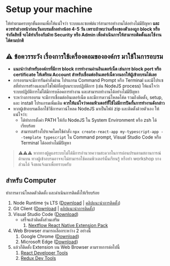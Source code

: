 
# Setup your machine 

ให้ทำตามครบทุกขั้นตอนเพื่อให้แน่ใจว่า ระบบและซอฟต์แวร์สามารถทำงานได้อย่างไม่มีปัญหา **และควรทำล่วงหน้าก่อนวันอบรมสักอย่างน้อย 4-5 วัน เพราะถ้าพบว่าเครื่องของตัวเองถูก block หรือจำกัดสิทธิ์ จะได้ทำเรื่องกับฝ่าย Security หรือ Admin เพื่อดำเนินการให้สามารถติดตั้งและใช้งานได้ตามปกติ**

## ⚠️ ข้อควรระวัง เรื่องการใช้เครื่องคอมขององค์กร มาใช้ในการอบรม

- **แนะนำว่าสำหรับองค์กรที่มีการ block การทำงานผ่านอินเตอร์เน็ต เช่นการ block port หรือ certificate ให้เตรียม Account สำหรับเชื่อมต่ออินเตอร์เน็ตวงนอกให้ผู้เข้าอบรมได้เลย**
- การอบรมจะมีการรันคำสั่งผ่าน โปรแกรม Command Prompt หรือ Terminal และมีโปรเซสที่ทำการสร้างและแก้ไขไฟล์ที่อยู่บนระบบปฏิบัติการ (เช่น NodeJS process) ให้แน่ใจว่าระบบปฏิบัติการไม่ได้มีการบล๊อคการทำงาน และสามารถทำงานได้อย่างไม่มีปัญหา
- ระหว่างการอบรม จะมีการเชื่อมต่ออินเตอร์เน็ต และมีการดาวน์โหลดโค้ด รวมถึงติดตั้ง, setup, และ install โปรแกรมเพิ่มเติม **ควรให้แน่ใจว่าคอมพิวเตอร์ทีี่ใช้ไม่มีการปิดกั้นการทำงานดังกล่าว**
- หากผู้เข้าอบรมเลือกใช้วิธีการดาวน์โหลด NodeJS มาเป็นไฟล์ zip และติดตั้งด้วยตัวเอง ให้แน่ใจว่า:
     - ได้ทำการตั้งค่า PATH ให้กับ NodeJS ใน System Environment หรือ zsh ได้เรียบร้อย
     - สามารถสร้างโปรเจคโดยใช้คำสั่ง `npx create-react-app my-typescript-app --template typescript` ใน Command prompt, Visual Studio Code หรือ Terminal ได้ออย่างไม่มีปัญหา

> ⚠️⚠️⚠️ หากทางผู้ดูแลระบบไม่ได้มีการอำนวยความสะดวกในการผ่อนปรนตามสถานการณ์ด้านบน ทางผู้เข้าอบรมอาจจะไม่สามารถใช้คอมพิวเตอร์นั้นเรียนรู้ หรือทำ workshop บางส่วนได้ จึงขอแจ้งมาเพื่อทราบครับ

## สำหรับ Computer

ทำการดาวน์โหลดตัวติดตั้ง และดำเนินการติดตั้งให้เรียบร้อย

1. Node Runtime รุ่น LTS ([Download](https://nodejs.org/en/download) | [คลิปแนะนำการติดตั้ง](https://www.youtube.com/watch?v=GET7GPha6gM))
2. Git Client ([Download](http://git-scm.com/download/) | [คลิปแนะนำการติดตั้ง](https://www.youtube.com/watch?v=fPOoIZbDKmE))
3. Visual Studio Code ([Download](https://code.visualstudio.com/))
   - เสร็จแล้วติดตั้งส่วนเสริม 
     1. [Nextflow React Native Extension Pack](https://marketplace.visualstudio.com/items?itemName=teerasej.nextflow-react-native-pack) 
4. Web Browser สามารถเลือกระหว่าง 2 อย่างนี้ 
   1. Google Chrome ([Download](https://www.google.com/chrome/))
   2. Microsoft Edge ([Download](https://www.microsoft.com/en-us/edge/download))
5. แล้วก็ติดตั้ง Extension บน Web Browser ตามรายการต่อไปนี้ 
   1. [React Developer Tools](https://chrome.google.com/webstore/detail/react-developer-tools)
   2. [Redux Dev Tools](https://chrome.google.com/webstore/detail/redux-devtools)



